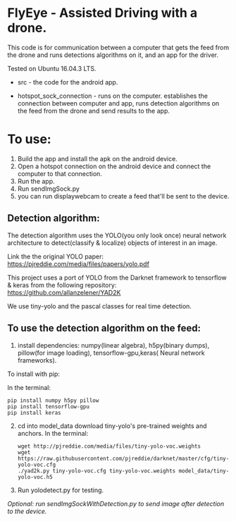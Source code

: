 # FlyEye - Assisted Driving with a drone.

This code is for communication between a computer that gets the feed from the drone and runs detections algorithms on it, and an app for the driver.


Tested on Ubuntu 16.04.3 LTS.


+ src - the code for the android app.

+ hotspot_sock_connection - runs on the computer. establishes the connection between computer and app, runs detection algorithms on the feed from the drone and send results to the app.

# To use:
1. Build the app and install the apk on the android device.
2. Open a hotspot connection on the android device and connect the computer to that connection.
3. Run the app.
4. Run sendImgSock.py
5. you can run displaywebcam to create a feed that'll be sent to the device.

## Detection algorithm:
The detection algorithm uses the YOLO(you only look once) neural network architecture to detect(classify & localize) objects of interest in an image.

Link the the original YOLO paper: https://pjreddie.com/media/files/papers/yolo.pdf

This project uses a port of YOLO from the Darknet framework to tensorflow & keras from the following repository: https://github.com/allanzelener/YAD2K

We use tiny-yolo and the pascal classes for real time detection.

## To use the detection algorithm on the feed:
1. install dependencies: numpy(linear algebra), h5py(binary dumps), pillow(for image loading), tensorflow-gpu,keras( Neural network frameworks).

To install with pip:

In the terminal:
```
pip install numpy h5py pillow
pip install tensorflow-gpu 
pip install keras 
```
2. cd into model_data
   download tiny-yolo's pre-trained weights and anchors.
   In the terminal:
   ```
   wget http://pjreddie.com/media/files/tiny-yolo-voc.weights
   wget https://raw.githubusercontent.com/pjreddie/darknet/master/cfg/tiny-yolo-voc.cfg
   ./yad2k.py tiny-yolo-voc.cfg tiny-yolo-voc.weights model_data/tiny-yolo-voc.h5
   ```
3. Run yolodetect.py for testing.


*Optional: run sendImgSockWithDetection.py to send image after detection to the device.*
   
